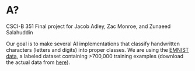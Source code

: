 # A?
CSCI-B 351 Final project for Jacob Adley, Zac Monroe, and Zunaeed Salahuddin

Our goal is to make several AI implementations that classify handwritten
characters (letters and digits) into proper classes. We are using the [EMNIST
data](https://arxiv.org/abs/1702.05373), a labeled dataset containing >700,000
training examples (download the actual data from
[here](https://www.westernsydney.edu.au/bens/home/reproducible_research/emnist)).
